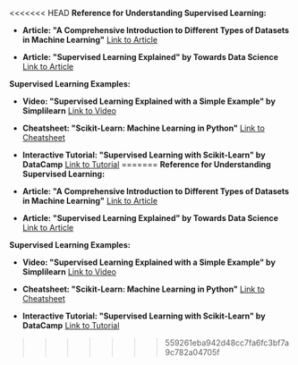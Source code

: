 <<<<<<< HEAD
**Reference for Understanding Supervised Learning:**

- **Article: "A Comprehensive Introduction to Different Types of Datasets in Machine Learning"**
  [Link to Article](https://www.analyticsvidhya.com/blog/2017/06/a-comprehensive-introduction-to-different-types-of-datasets/)

- **Article: "Supervised Learning Explained" by Towards Data Science**
  [Link to Article](https://towardsdatascience.com/supervised-learning-explained-272085af8f4b)

**Supervised Learning Examples:**

- **Video: "Supervised Learning Explained with a Simple Example" by Simplilearn**
  [Link to Video](https://www.youtube.com/watch?v=ne-dpRdNReI)

- **Cheatsheet: "Scikit-Learn: Machine Learning in Python"**
  [Link to Cheatsheet](https://scikit-learn.org/stable/tutorial/machine_learning_map/index.html)

- **Interactive Tutorial: "Supervised Learning with Scikit-Learn" by DataCamp**
  [Link to Tutorial](https://www.datacamp.com/courses/supervised-learning-with-scikit-learn)
=======
**Reference for Understanding Supervised Learning:**

- **Article: "A Comprehensive Introduction to Different Types of Datasets in Machine Learning"**
  [Link to Article](https://www.analyticsvidhya.com/blog/2017/06/a-comprehensive-introduction-to-different-types-of-datasets/)

- **Article: "Supervised Learning Explained" by Towards Data Science**
  [Link to Article](https://towardsdatascience.com/supervised-learning-explained-272085af8f4b)

**Supervised Learning Examples:**

- **Video: "Supervised Learning Explained with a Simple Example" by Simplilearn**
  [Link to Video](https://www.youtube.com/watch?v=ne-dpRdNReI)

- **Cheatsheet: "Scikit-Learn: Machine Learning in Python"**
  [Link to Cheatsheet](https://scikit-learn.org/stable/tutorial/machine_learning_map/index.html)

- **Interactive Tutorial: "Supervised Learning with Scikit-Learn" by DataCamp**
  [Link to Tutorial](https://www.datacamp.com/courses/supervised-learning-with-scikit-learn)
>>>>>>> 559261eba942d48cc7fa6fc3bf7a9c782a04705f
